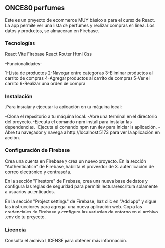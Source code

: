 ## ONCE80 perfumes

Este es un proyecto de ecommerce MUY básico a para el curso de React. La app permite ver una lista de perfumes y realizar compras en línea. Los datos y productos, se almacenan en Firebase.

### Tecnologías 

React
Vite
Firebase
React Router
Html
Css

-Funcionalidades-

1-Lista de productos
2-Navegar entre categorìas
3-Eliminar productos al carrito de compras
4-Agregar productos al carrito de compras
5-Ver el carrito
6-Realizar una orden de compra

### Instalación

.Para instalar y ejecutar la aplicación en tu máquina local:

-Clona el repositorio a tu máquina local.
-Abre una terminal en el directorio del proyecto.
-Ejecuta el comando npm install para instalar las dependencias.
-Ejecuta el comando npm run dev para iniciar la aplicación.
-Abre tu navegador y navega a http://localhost:5173 para ver la aplicación en acción.

### Configuración de Firebase

Crea una cuenta en Firebase y crea un nuevo proyecto.
En la sección "Authentication" de Firebase, habilita el proveedor de 3. autenticación de correo electrónico y contraseña.

En la sección "Firestore" de Firebase, crea una nueva base de datos y configura las reglas de seguridad para permitir lectura/escritura solamente a usuarios autenticados.

En la sección "Project settings" de Firebase, haz clic en "Add app" y sigue las instrucciones para agregar una nueva aplicación web.
Copia las credenciales de Firebase y configura las variables de entorno en el archivo .env de tu proyecto.

### Licencia

Consulta el archivo LICENSE para obtener más información.